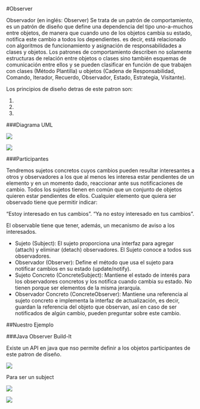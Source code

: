 #Observer


Observador (en inglés: Observer) Se trata de un patrón de comportamiento, es un patrón de diseño que define una dependencia del tipo uno-a-muchos entre objetos, de manera que cuando uno de los objetos cambia
su estado, notifica este cambio a todos los dependientes. es decir, está relacionado con algoritmos de funcionamiento y asignación de responsabilidades a clases y objetos. 
Los patrones de comportamiento describen no solamente estructuras de relación entre objetos o clases sino también esquemas de comunicación entre ellos y se pueden clasificar
en función de que trabajen con clases (Método Plantilla) u objetos (Cadena de Responsabilidad, Comando, Iterador, Recuerdo, Observador, Estado, Estrategia, Visitante).

Los principios de diseño detras de este patron son:

   1. 
   2. 
   3. 
   

###Diagrama UML

![](https://upload.wikimedia.org/wikipedia/commons/9/97/EstructuraPatronObservador.png)


![](https://upload.wikimedia.org/wikipedia/commons/4/41/SecuenciaObservador.png)

###Participantes

Tendremos sujetos concretos cuyos cambios pueden resultar interesantes a otros y observadores a los que al menos les interesa estar pendientes de un elemento y en un momento
dado, reaccionar ante sus notificaciones de cambio. Todos los sujetos tienen en común que un conjunto de objetos quieren estar pendientes de ellos. 
Cualquier elemento que quiera ser observado tiene que permitir indicar:

“Estoy interesado en tus cambios”.
“Ya no estoy interesado en tus cambios”.

El observable tiene que tener, además, un mecanismo de aviso a los interesados.


* Sujeto (Subject): El sujeto proporciona una interfaz para agregar (attach) y eliminar (detach) observadores. El Sujeto conoce a todos sus observadores.
* Observador (Observer): Define el método que usa el sujeto para notificar cambios en su estado (update/notify).
* Sujeto Concreto (ConcreteSubject): Mantiene el estado de interés para los observadores concretos y los notifica cuando cambia su estado. No tienen porque ser elementos
 de la misma jerarquía.
* Observador Concreto (ConcreteObserver): Mantiene una referencia al sujeto concreto e implementa la interfaz de actualización, es decir, guardan la referencia del objeto
 que observan, así en caso de ser notificados de algún cambio, pueden preguntar sobre este cambio.


##Nuestro Ejemplo




###Java Observer Build-It

Existe un API en java que nso permite definir a los objetos participantes de este patron de diseño.

![](http://snag.gy/lh4xZ.jpg)


Para ser un subject

![](http://snag.gy/RPnR2.jpg)

![](http://snag.gy/0k2zm.jpg)





